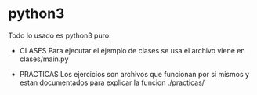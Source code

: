 # python3

Todo lo usado es python3 puro.

- CLASES
Para ejecutar el ejemplo de clases 
se usa el archivo viene en clases/main.py

- PRACTICAS
Los ejercicios son archivos que funcionan
por si mismos y estan documentados para explicar 
la funcion ./practicas/

